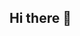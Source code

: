 ## Hi there 👋

<!--
**ShahtajB/ShahtajB** is a ✨ _special_ ✨ repository because its `README.md` (this file) appears on your GitHub profile.
